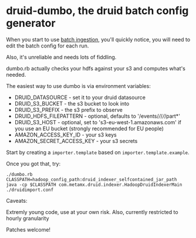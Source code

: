 druid-dumbo, the druid batch config generator
=============================================

When you start to use [batch ingestion](https://github.com/metamx/druid/wiki/Batch-ingestion),
you'll quickly notice, you will need to edit the batch config for each run.

Also, it's unreliable and needs lots of fiddling.

dumbo.rb actually checks your hdfs against your s3 and computes what's needed.

The easiest way to use dumbo is via environment variables:

 * DRUID_DATASOURCE - set it to your druid datasource 
 * DRUID_S3_BUCKET - the s3 bucket to look into
 * DRUID_S3_PREFIX - the s3 prefix to observe
 * DRUID_HDFS_FILEPATTERN - optional, defaults to '/events/*/*/*/*/part*'
 * DRUID_S3_HOST - optional, set to 's3-eu-west-1.amazonaws.com' if you use an EU bucket (strongly recommended for EU people)
 * AMAZON_ACCESS_KEY_ID - your s3 keys
 * AMAZON_SECRET_ACCESS_KEY - your s3 secrets

Start by creating a `importer.template` based on `importer.template.example`.

Once you got that, try:

```
./dumbo.rb
CLASSPATH=hadoop_config_path:druid_indexer_selfcontained_jar_path
java -cp $CLASSPATH com.metamx.druid.indexer.HadoopDruidIndexerMain ./druidimport.conf 
```

Caveats:

Extremly young code, use at your own risk. Also, currently restricted to hourly granularity

Patches welcome!
